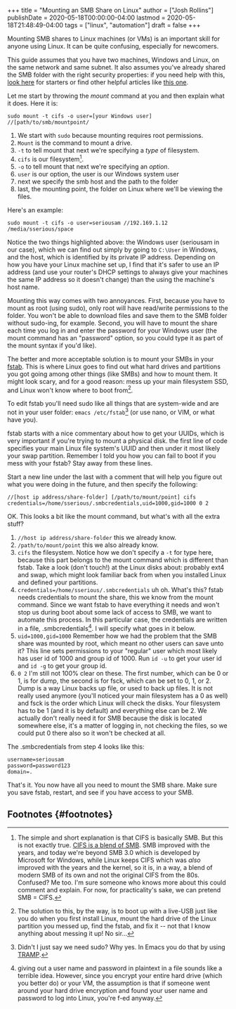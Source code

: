 +++
title = "Mounting an SMB Share on Linux"
author = ["Josh Rollins"]
publishDate = 2020-05-18T00:00:00-04:00
lastmod = 2020-05-18T21:48:49-04:00
tags = ["linux", "automation"]
draft = false
+++

Mounting SMB shares to Linux machines (or VMs) is an important skill for anyone using Linux. It can be quite confusing, especially for newcomers.

This guide assumes that you have two machines, Windows and Linux, on the same network and same subnet. It also assumes you've already shared the SMB folder with the right security properties: if you need help with this, [look here](https://support.microsoft.com/en-us/help/4092694/windows-10-file-sharing-over-a-network) for starters or find other helpful articles like [this one](https://www.techbout.com/share-files-folders-windows-10-44386/).

<!--more-->

Let me start by throwing the _mount_ command at you and then explain what it does. Here it is:

```nil
sudo mount -t cifs -o user=[your Windows user] //[path/to/smb/mountpoint/
```

1.  We start with `sudo` because mounting requires root permissions.
2.  `Mount` is the command to mount a drive.
3.  `-t` to tell mount that next we're specifying a _type_ of filesystem.
4.  `cifs` is our filesystem[^fn:1].
5.  `-o` to tell mount that next we're specifying an _option_.
6.  `user` is our option, the user is our Windows system user
7.  next we specify the smb host and the path to the folder
8.  last, the mounting point, the folder on Linux where we'll be viewing the files.

Here's an example:

```nil
sudo mount -t cifs -o user=seriousam //192.169.1.12 /media/sserious/space
```

Notice the two things highlighted above: the Windows user (seriousam in our case), which we can find out simply by going to `C:\User` in Windows, and the host, which is identified by its private IP address. Depending on how you have your Linux machine set up, I find that it's safer to use an IP address (and use your router's DHCP settings to always give your machines the same IP address so it doesn't change) than the using the machine's host name.

Mounting this way comes with two annoyances. First, because you have to mount as root (using sudo), only root will have read/write permissions to the folder. You won't be able to download files and save them to the SMB folder without sudo-ing, for example. Second, you will have to mount the share each time you log in and enter the password for your Windows user (the mount command has an "password" option, so you could type it as part of the mount syntax if you'd like).

The better and more acceptable solution is to mount your SMBs in your [fstab](https://en.wikipedia.org/wiki/Fstab). This is where Linux goes to find out what hard drives and partitions you got going among other things (like SMBs) and how to mount them. It might look scary, and for a good reason: mess up your main filesystem SSD, and Linux won't know where to boot from[^fn:2].

To edit fstab you'll need sudo like all things that are system-wide and are not in your user folder: `emacs /etc/fstab`[^fn:3] (or use nano, or VIM, or what have you).

fstab starts with a nice commentary about how to get your UUIDs, which is very important if you're trying to mount a physical disk. the first line of code specifies your main Linux file system's UUID and then under it most likely your swap partition. Remember I told you how you can fail to boot if you mess with your fstab? Stay away from these lines.

Start a new line under the last with a comment that will help you figure out what you were doing in the future, and then specify the following:

```nil
//[host ip address/share-folder] [/path/to/mount/point] cifs credentials=/home/sserious/.smbcredentials,uid=1000,gid=1000 0 2
```

OK. This looks a bit like the mount command, but what's with all the extra stuff?

1.  `//host ip address/share-folder` this we already know.
2.  `/path/to/mount/point` this we also already know.
3.  `cifs` the filesystem. Notice how we don't specify a `-t` for type here, because this part belongs to the mount command which is different than fstab. Take a look (don't touch!) at the Linux disks about: probably ext4 and swap, which might look familiar back from when you installed Linux and defined your partitions.
4.  `credentials=/home/sserious/.smbcredentials` uh oh. What's this? fstab needs credentials to mount the share, this we know from the mount command. Since we want fstab to have everything it needs and won't stop us during boot about some lack of access to SMB, we want to automate this process. In this particular case, the credentials are written in a file, .smbcredentials[^fn:4]. I will specify what goes in it below.
5.  `uid=1000,gid=1000` Remember how we had the problem that the SMB share was mounted by root, which meant no other users can save unto it? This line sets permissions to your "regular" user which most likely has user id of 1000 and group id of 1000. Run `id -u` to get your user id and `id -g` to get your group id.
6.  `0 2` I'm still not 100% clear on these. The first number, which can be 0 or 1, is for dump, the second is for fsck, which can be set to 0, 1, or 2. Dump is a way Linux backs up file, or used to back up files. It is not really used anymore (you'll noticed your main filesystem has a 0 as well) and fsck is the order which Linux will check the disks. Your filesystem has to be 1 (and it is by default) and everything else can be 2. We actually don't really need it for SMB because the disk is located somewhere else, it's a matter of logging in, not checking the files, so we could put 0 there also so it won't be checked at all.

The .smbcredentials from step 4 looks like this:

```nil
username=seriousam
password=password123
domain=.
```

That's it. You now have all you need to mount the SMB share. Make sure you save fstab, restart, and see if you have access to your SMB.


## Footnotes {#footnotes}

[^fn:1]: The simple and short explanation is that CIFS is basically SMB. But this is not exactly true. [CIFS is a blend of SMB](https://en.wikipedia.org/wiki/Server%5FMessage%5FBlock#SMB%5F/%5FCIFS%5F/%5FSMB1). SMB improved with the years, and today we're beyond SMB 3.0 which is developed by Microsoft for Windows, while Linux keeps CIFS which was _also_ improved with the years and the kernel, so it is, in a way, a blend of modern SMB of its own and not the original CIFS from the 80s. Confused? Me too. I'm sure someone who knows more about this could comment and explain. For now, for practicality's sake, we can pretend SMB = CIFS.
[^fn:2]: The solution to this, by the way, is to boot up with a live-USB just like you do when you first install Linux, mount the hard drive of the Linux partition you messed up, find the fstab, and fix it -- not that I know anything about messing it up! No sir...
[^fn:3]: Didn't I just say we need sudo? Why yes. In Emacs you do that by using [TRAMP](https://www.gnu.org/software/tramp/#Using-su%5F002c-sudo-and-sg).
[^fn:4]: giving out a user name and password in plaintext in a file sounds like a terrible idea. However, since you encrypt your entire hard drive (which you better do) or your VM, the assumption is that if someone went around your hard drive encryption and found your user name and password to log into Linux, you're f-ed anyway.